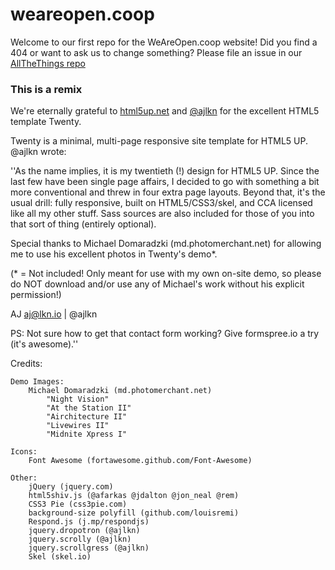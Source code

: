 # weareopen.coop
Welcome to our first repo for the WeAreOpen.coop website! Did you find a 404 or want to ask us to change something? Please file an issue in our [AllTheThings repo](https://github.com/weareopen/AllTheThings/issues)

### This is a remix
We're eternally grateful to [html5up.net](https://html5up.net/) and [@ajlkn](http://twitter.com/ajkln) for the excellent HTML5 template Twenty.

Twenty is a minimal, multi-page responsive site template for HTML5 UP. @ajlkn wrote:

''As the name implies, it is my twentieth (!) design for HTML5 UP. Since the last
few have been single page affairs, I decided to go with something a bit more conventional
and threw in four extra page layouts. Beyond that, it's the usual drill: fully responsive,
built on HTML5/CSS3/skel, and CCA licensed like all my other stuff. Sass sources are
also included for those of you into that sort of thing (entirely optional).

Special thanks to Michael Domaradzki (md.photomerchant.net) for allowing me to use
his excellent photos in Twenty's demo*.

(* = Not included! Only meant for use with my own on-site demo, so please do NOT download
and/or use any of Michael's work without his explicit permission!)

AJ
aj@lkn.io | @ajlkn

PS: Not sure how to get that contact form working? Give formspree.io a try (it's awesome).''


Credits:

	Demo Images:
		Michael Domaradzki (md.photomerchant.net)
			"Night Vision"
			"At the Station II"
			"Airchitecture II"
			"Livewires II"
			"Midnite Xpress I"

	Icons:
		Font Awesome (fortawesome.github.com/Font-Awesome)

	Other:
		jQuery (jquery.com)
		html5shiv.js (@afarkas @jdalton @jon_neal @rem)
		CSS3 Pie (css3pie.com)
		background-size polyfill (github.com/louisremi)
		Respond.js (j.mp/respondjs)
		jquery.dropotron (@ajlkn)
		jquery.scrolly (@ajlkn)
		jquery.scrollgress (@ajlkn)
		Skel (skel.io)